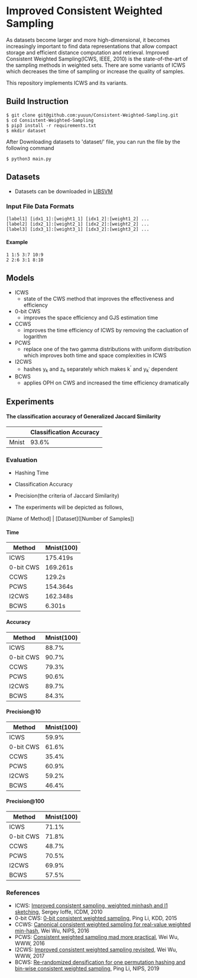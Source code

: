 # Improved Consistent Weighted Sampling
As datasets become larger and more high-dimensional, it becomes increasingly important to find data representations that allow compact storage and efficient distance computation and retrieval. Improved Consistent Weighted Sampling(ICWS, IEEE, 2010) is the state-of-the-art of the sampling methods in weighted sets. There are some variants of ICWS which decreases the time of sampling or increase the quality of samples. 

This repository implements ICWS and its variants.

## Build Instruction
```
$ git clone git@github.com:yuuun/Consistent-Weighted-Sampling.git
$ cd Consistent-Weighted-Sampling
$ pip3 install -r requirements.txt
$ mkdir dataset
```

After Downloading datasets to 'dataset/' file, you can run the file by the following command
```
$ python3 main.py
```

## Datasets 
 - Datasets can be downloaded in [LIBSVM](https://www.csie.ntu.edu.tw/~cjlin/libsvm/)

### Input File Data Formats
```
[label1] [idx1_1]:[weight1_1] [idx1_2]:[weight1_2] ...
[label2] [idx2_1]:[weight2_1] [idx2_2]:[weight2_2] ...
[label3] [idx3_1]:[weight3_1] [idx3_2]:[weight3_2] ...
```
 
#### Example
```
1 1:5 3:7 10:9
2 2:6 3:1 8:10 
```

## Models
- ICWS
    - state of the CWS method that improves the effectiveness and efficiency
- 0-bit CWS
    - improves the space efficiency and GJS estimation time
- CCWS
    - improves the time efficiency of ICWS by removing the cacluation of logarithm
- PCWS
    - replace one of the two gamma distributions with uniform distribution which improves both time and space complexities in ICWS
- I2CWS
    - hashes y<sub>k</sub> and z<sub>k</sub> separately which makes k<sup>'</sup> and y<sub>k<sup>'</sup></sub> dependent
- BCWS
    - applies OPH on CWS and increased the time efficiency dramatically

## Experiments
#### The classification accuracy of Generalized Jaccard Similarity
| |Classification Accuracy|
|---|---|
|Mnist|93.6%|
### Evaluation
 - Hashing Time
 - Classification Accuracy
 - Precision(the criteria of Jaccard Similarity)
 
 - The experiments will be depicted as follows,
 
 [Name of Method] | [Dataset]([Number of Samples])
 
 #### Time
 |Method|Mnist(100)|
 |-----|------|
 |ICWS|175.419s|
 |0-bit CWS|169.261s|
 |CCWS|129.2s|
 |PCWS|154.364s|
 |I2CWS|162.348s|
 |BCWS|6.301s|

 #### Accuracy
 |Method|Mnist(100)|
 |-----|------|
 |ICWS|88.7%|
 |0-bit CWS|90.7%|
 |CCWS|79.3%|
 |PCWS|90.6%|
 |I2CWS|89.7%|
 |BCWS|84.3%|

 #### Precision@10
 |Method|Mnist(100)|
 |-----|------|
 |ICWS|59.9%|
 |0-bit CWS|61.6%|
 |CCWS|35.4%|
 |PCWS|60.9%|
 |I2CWS|59.2%|
 |BCWS|46.4%|

 #### Precision@100
|Method|Mnist(100)|
 |-----|------|
 |ICWS|71.1%|
 |0-bit CWS|71.8%|
 |CCWS|48.7%|
 |PCWS|70.5%|
 |I2CWS|69.9%|
 |BCWS|57.5%|
 


### References
 - ICWS: [Improved consistent sampling, weighted minhash and l1 sketching](https://ieeexplore.ieee.org/abstract/document/5693978/?casa_token=cD19RSA8IxUAAAAA:0FWHkkknyJ1pK9Sy9n_saBIeLfS5aajGDw5NBJmPNcfvPShqat8AR5id8Kobp86ZsikbpOoXYrs), Sergey Ioffe, ICDM, 2010
 - 0-bit CWS: [0-bit consistent weighted sampling](https://dl.acm.org/doi/abs/10.1145/2783258.2783406?casa_token=uP0Mu8Z8EDMAAAAA:RYXF3QRGxTbQ7wlEwoNZieO6J5XC2oLHV2cZqDSCX-LUuQpJwDZdy1TSjT_ZzJWTTN7kwjHRyBe94rQ), Ping Li, KDD, 2015
 - CCWS: [Canonical consistent weighted sampling for real-value weighted min-hash](https://ieeexplore.ieee.org/abstract/document/7837987/?casa_token=3TNUkPLz8nYAAAAA:Foee7yZzzhKqUJ67zUehtz-t8GaHoODorolxfAxYWK0aa0KeL7HcB5IVF7wsnC_9oWUrCwdmZck), Wei Wu, NIPS, 2016
 - PCWS: [Consistent weighted sampling mad more practical](https://dl.acm.org/doi/abs/10.1145/3038912.3052598?casa_token=ZucI6adplDYAAAAA:N4rV4dcWQtyhPWS1zZFi4J7IlEdNEQLWN2axJf9sWfW35ylDkTcYI0f1uEHx2tkjfqJJ8AIHgCAU1x0), Wei Wu, WWW, 2016
 - I2CWS: [Improved consistent weighted sampling revisited](https://ieeexplore.ieee.org/abstract/document/8493289/?casa_token=gBsxfXBHNosAAAAA:lLmHk1eYCd0jkBF6-F4A6DsbvZOUAvreLjrTU5BG2ofutdw8cYWHAdMeCmil4kA68ud7TyW-VW4), Wei Wu, WWW, 2017
 - BCWS: [Re-randomized densification for one permutation hashing and bin-wise consistent weighted sampling](https://proceedings.neurips.cc/paper/2019/hash/9f067d8d6df2d4b8c64fb4c084d6c208-Abstract.html), Ping Li, NIPS, 2019

